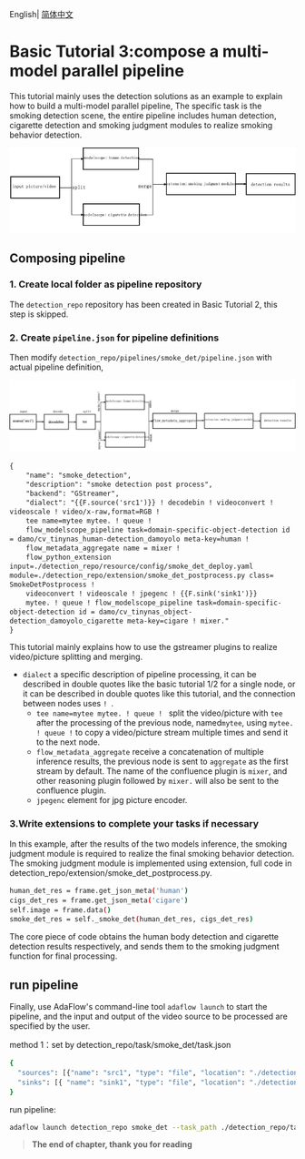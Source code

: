 English| [简体中文](basic_tutorial_3.md)
# Basic Tutorial 3:compose a multi-model parallel pipeline
This tutorial mainly uses the detection solutions as an example to explain how to build a multi-model parallel pipeline,
The specific task is the smoking detection scene, the entire pipeline includes human detection, cigarette detection and smoking judgment modules to realize smoking behavior detection.

![smoking detection scene](./images/tu3_dsl_1_en.jpg)

## Composing pipeline
### 1. Create local folder as pipeline repository
The `detection_repo` repository has been created in Basic Tutorial 2, this step is skipped.

### 2. Create `pipeline.json` for pipeline definitions
Then modify `detection_repo/pipelines/smoke_det/pipeline.json` with actual pipeline definition,

![adaflow-pipeline](./images/tu3_dsl_2_en.jpg)

```
{
    "name": "smoke_detection",
    "description": "smoke detection post process",
    "backend": "GStreamer",
    "dialect": "{{F.source('src1')}} ! decodebin ! videoconvert ! videoscale ! video/x-raw,format=RGB ! 
    tee name=mytee mytee. ! queue ! 
    flow_modelscope_pipeline task=domain-specific-object-detection id = damo/cv_tinynas_human-detection_damoyolo meta-key=human ! 
    flow_metadata_aggregate name = mixer ! 
    flow_python_extension input=./detection_repo/resource/config/smoke_det_deploy.yaml module=./detection_repo/extension/smoke_det_postprocess.py class= SmokeDetPostprocess ! 
    videoconvert ! videoscale ! jpegenc ! {{F.sink('sink1')}}  
    mytee. ! queue ! flow_modelscope_pipeline task=domain-specific-object-detection id = damo/cv_tinynas_object-detection_damoyolo_cigarette meta-key=cigare ! mixer."
}
```

This tutorial mainly explains how to use the gstreamer plugins to realize video/picture splitting and merging.
* `dialect` a specific description of pipeline processing, it can be described in double quotes like the basic tutorial 1/2 for a single node, or it can be described in double quotes like this tutorial, and the connection between nodes uses `! `.
  * `tee name=mytee mytee. ! queue ! ` split the video/picture with `tee` after the processing of the previous node, named`mytee`, using `mytee. ! queue !` to copy a video/picture stream multiple times and send it to the next node.
  * `flow_metadata_aggregate` receive a concatenation of multiple inference results, the previous node is sent to `aggregate` as the first stream by default. The name of the confluence plugin is `mixer`, and other reasoning plugin followed by `mixer.` will also be sent to the confluence plugin.
  * `jpegenc` element for jpg picture encoder.

### 3.Write extensions to complete your tasks if necessary

In this example, after the results of the two models inference, the smoking judgment module is required to realize the final smoking behavior detection.
The smoking judgment module is implemented using extension, full code in detection_repo/extension/smoke_det_postprocess.py.

```bash
human_det_res = frame.get_json_meta('human')
cigs_det_res = frame.get_json_meta('cigare')
self.image = frame.data()
smoke_det_res = self._smoke_det(human_det_res, cigs_det_res)
```
The core piece of code obtains the human body detection and cigarette detection results respectively, and sends them to the smoking judgment function for final processing.

## run pipeline

Finally, use AdaFlow's command-line tool `adaflow launch` to start the pipeline, and the input and output of the video source to be processed are specified by the user.

method 1：set by detection_repo/task/smoke_det/task.json
```bash
{
  "sources": [{"name": "src1", "type": "file", "location": "./detection_repo/resource/data/smoke_a388.jpg"}],
  "sinks": [{ "name": "sink1", "type": "file", "location": "./detection_repo/resource/data/smoke_a388_det.jpg"}]
}
```

run pipeline:

```bash
adaflow launch detection_repo smoke_det --task_path ./detection_repo/task/smoke_det/task.json 
```

> **The end of chapter, thank you for reading**




